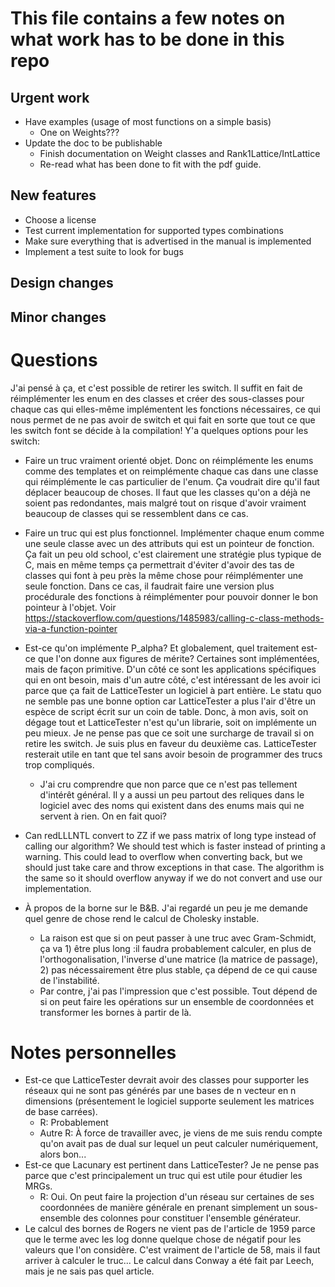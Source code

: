 # This file contains a few notes on what work has to be done in this repo

## Urgent work
- Have examples (usage of most functions on a simple basis)
  - One on Weights???
- Update the doc to be publishable
  - Finish documentation on Weight classes and Rank1Lattice/IntLattice
  - Re-read what has been done to fit with the pdf guide.

## New features
- Choose a license
- Test current implementation for supported types combinations
- Make sure everything that is advertised in the manual is implemented
- Implement a test suite to look for bugs

## Design changes

## Minor changes

# Questions
J'ai pensé à ça, et c'est possible de retirer les switch. Il suffit en fait de
réimplémenter les enum en des classes et créer des sous-classes pour chaque cas
qui elles-même implémentent les fonctions nécessaires, ce qui nous permet de ne
pas avoir de switch et qui fait en sorte que tout ce que les switch font se
décide à la compilation! Y'a quelques options pour les switch:
- Faire un truc vraiment orienté objet. Donc on réimplémente les enums comme des
  templates et on reimplémente chaque cas dans une classe qui réimplémente le
  cas particulier de l'enum. Ça voudrait dire qu'il faut déplacer beaucoup de
  choses. Il faut que les classes qu'on a déjà ne soient pas redondantes, mais
  malgré tout on risque d'avoir vraiment beaucoup de classes qui se ressemblent
  dans ce cas.
- Faire un truc qui est plus fonctionnel. Implémenter chaque enum comme une
  seule classe avec un des attributs qui est un pointeur de fonction. Ça fait un
  peu old school, c'est clairement une stratégie plus typique de C, mais en même
  temps ça permettrait d'éviter d'avoir des tas de classes qui font à peu près
  la même chose pour réimplémenter une seule fonction. Dans ce cas, il faudrait
  faire une version plus procédurale des fonctions à réimplémenter pour pouvoir
  donner le bon pointeur à l'objet. Voir https://stackoverflow.com/questions/1485983/calling-c-class-methods-via-a-function-pointer

- Est-ce qu'on implémente P_alpha? Et globalement, quel traitement est-ce que
  l'on donne aux figures de mérite? Certaines sont implémentées, mais de façon
  primitive. D'un côté ce sont les applications spécifiques qui en ont besoin,
  mais d'un autre côté, c'est intéressant de les avoir ici parce que ça fait de
  LatticeTester un logiciel à part entière. Le statu quo ne semble pas une bonne
  option car LatticeTester a plus l'air d'être un espèce de script écrit sur un
  coin de table. Donc, à mon avis, soit on dégage tout et LatticeTester n'est
  qu'un librarie, soit on implémente un peu mieux. Je ne pense pas que ce soit
  une surcharge de travail si on retire les switch. Je suis plus en faveur du
  deuxième cas. LatticeTester resterait utile en tant que tel sans avoir besoin
  de programmer des trucs trop compliqués.
  - J'ai cru comprendre que non parce que ce n'est pas tellement d'intérêt
    général. Il y a aussi un peu partout des reliques dans le logiciel avec des
    noms qui existent dans des enums mais qui ne servent à rien. On en fait
    quoi?
- Can redLLLNTL convert to ZZ if we pass matrix of long type instead of
  calling our algorithm? We should test which is faster instead of printing a
  warning. This could lead to overflow when converting back, but we should just
  take care and throw exceptions in that case. The algorithm is the same so it
  should overflow anyway if we do not convert and use our implementation.
- À propos de la borne sur le B&B. J'ai regardé un peu je me demande quel genre
  de chose rend le calcul de Cholesky instable.
  - La raison est que si on peut passer à une truc avec Gram-Schmidt, ça va 1)
    être plus long :il faudra probablement calculer, en plus de
    l'orthogonalisation, l'inverse d'une matrice (la matrice de passage),
    2) pas nécessairement être plus stable, ça dépend de ce qui
    cause de l'instabilité.
  - Par contre, j'ai pas l'impression que c'est possible. Tout dépend de si on
    peut faire les opérations sur un ensemble de coordonnées et transformer les
    bornes à partir de là.

# Notes personnelles
- Est-ce que LatticeTester devrait avoir des classes pour supporter les réseaux
qui ne sont pas générés par une bases de n vecteur en n dimensions (présentement
le logiciel supporte seulement les matrices de base carrées).
  - R: Probablement
  - Autre R: À force de travailler avec, je viens de me suis rendu compte qu'on
    avait pas de dual sur lequel un peut calculer numériquement, alors bon...
- Est-ce que Lacunary est pertinent dans LatticeTester? Je ne pense pas parce
que c'est principalement un truc qui est utile pour étudier les MRGs.
  - R: Oui. On peut faire la projection d'un réseau sur certaines de ses
    coordonnées de manière générale en prenant simplement un sous-ensemble des
    colonnes pour constituer l'ensemble générateur.
- Le calcul des bornes de Rogers ne vient pas de l'article de 1959 parce que le
terme avec les log donne quelque chose de négatif pour les valeurs que l'on
considère. C'est vraiment de l'article de 58, mais il faut arriver à calculer le truc...
Le calcul dans Conway a été fait par Leech, mais je ne sais pas quel article.
